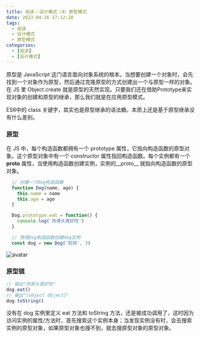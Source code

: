 ```yaml
---
title: 阅读--设计模式（4）原型模式
date: 2023-04-26 17:12:20
tags:
  - 阅读
  - 设计模式
  - 原型模式
categories:
  - [阅读]
  - [设计模式]
---
```

原型是 JavaScript 这门语言面向对象系统的根本。当想要创建一个对象时，会先找到一个对象作为原型，然后通过克隆原型的方式创建出一个与原型一样的对象。在 JS 里 Object.create 就是原型的天然实现。只要我们还在借助Prototype来实现对象的创建和原型的继承，那么我们就是在应用原型模式。

ES6中的 class 关键字，其实也是原型继承的语法糖。本质上还是基于原型继承没有什么差别。

### 原型
在 JS 中，每个构造函数都拥有一个 prototype 属性，它指向构造函数的原型对象。这个原型对象中有一个 constructor 属性指回构造函数。每个实例都有一个 __proto__ 属性，当使用构造函数创建实例，实例的__proto__ 就指向构造函数的原型对象。
```js
  // 创建一个Dog构造函数
  function Dog(name, age) {
    this.name = name
    this.age = age
  }

  Dog.prototype.eat = function() {
    console.log('肉骨头真好吃')
  }

  // 使用Dog构造函数创建dog实例
  const dog = new Dog('旺财', 3)
```

![avatar](https://p1-jj.byteimg.com/tos-cn-i-t2oaga2asx/gold-user-assets/2019/3/11/1696bfe41aa0a184~tplv-t2oaga2asx-zoom-in-crop-mark:3024:0:0:0.awebp)

### 原型链
```js
// 输出"肉骨头真好吃"
dog.eat()
// 输出"[object Object]"
dog.toString()
```
没有在 dog 实例里定义 eat 方法和 toString 方法，还是被成功调用了，这时因为访问实例的属性/方法时，首先搜索这个实例本身；当发现实例没有时，会去搜索实例的原型对象，如果原型对象也搜不到，就去搜原型对象的原型对象。
